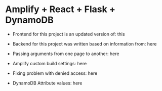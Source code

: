 # Amplify + React + Flask + DynamoDB

* Frontend for this project is an updated version of: this

* Backend for this project was written based on information from: here

* Passing arguments from one page to another: here

* Amplify custom build settings: here

* Fixing problem with denied access: here

* DynamoDB Attribute values: here
